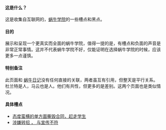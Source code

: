 #### 这是什么？

这是收集自互联网的，[蜗牛学院](http://www.woniuxy.com/)的一些槽点和黑点。

#### 目的

展示和呈现一个更真实而全面的蜗牛学院，值得一提的是，有槽点和负面的声音是非常正常事情。这并不代表蜗牛学院不好，仅能证明在选择蜗牛学院的时候，应该更多一点谨慎。

#### 特别备注

此页面和 [蜗牛日记](https://github.com/woniu-daily/woniu-daily)没有任何直接的关联，两者虽互有引用，但整天是平行关系。杜兰特是人，马云也是人。他们有共性，但更多的是差别。这两个页面也是类似情况。

####  具体槽点

- [态度蛮横的单方面撕毁合同，赶走学生](https://github.com/woniu-daily/woniu-daily)
- [涉嫌转招 ， 与宣传不符](https://github.com/woniu-daily/badWoniu/blob/master/%E8%9C%97%E7%89%9B%E8%BD%AC%E6%8B%9B%E8%AF%81%E6%8D%AE.md)



